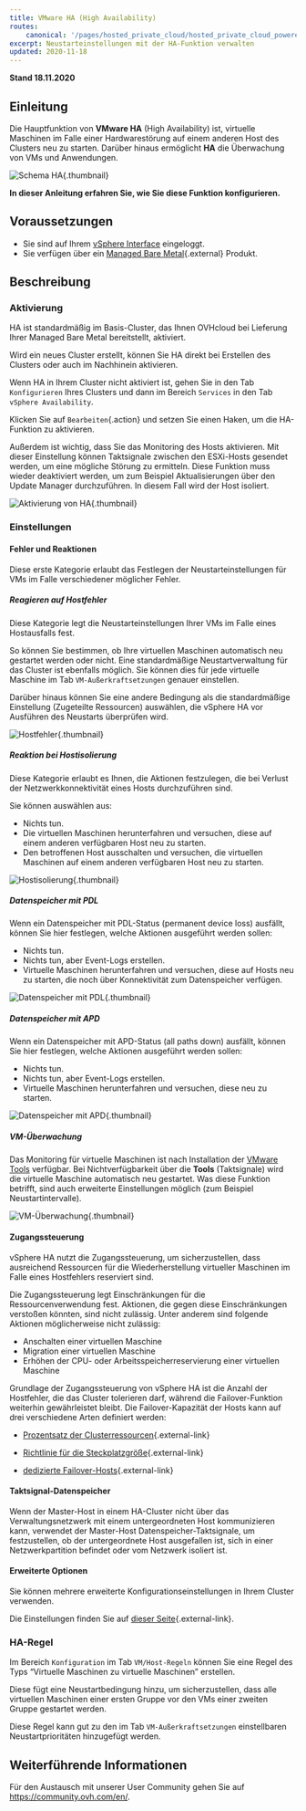```yaml
---
title: VMware HA (High Availability)
routes:
    canonical: '/pages/hosted_private_cloud/hosted_private_cloud_powered_by_vmware/vmware_ha_high_availability'
excerpt: Neustarteinstellungen mit der HA-Funktion verwalten
updated: 2020-11-18
---
```


**Stand 18.11.2020**

## Einleitung

Die Hauptfunktion von **VMware HA** (High Availability) ist, virtuelle Maschinen im Falle einer Hardwarestörung auf einem anderen Host des Clusters neu zu starten. Darüber hinaus ermöglicht **HA** die Überwachung von VMs und Anwendungen.

![Schema HA](images/HA3.png){.thumbnail}

**In dieser Anleitung erfahren Sie, wie Sie diese Funktion konfigurieren.**

## Voraussetzungen

- Sie sind auf Ihrem [vSphere Interface](/pages/bare_metal_cloud/managed_bare_metal/vsphere-interface) eingeloggt.
- Sie verfügen über ein [Managed Bare Metal](https://www.ovhcloud.com/de/managed-bare-metal/){.external} Produkt.

## Beschreibung

### Aktivierung

HA ist standardmäßig im Basis-Cluster, das Ihnen OVHcloud bei Lieferung Ihrer Managed Bare Metal bereitstellt, aktiviert.

Wird ein neues Cluster erstellt, können Sie HA direkt bei Erstellen des Clusters oder auch im Nachhinein aktivieren.

Wenn HA in Ihrem Cluster nicht aktiviert ist, gehen Sie in den Tab `Konfigurieren` Ihres Clusters und dann im Bereich `Services` in den Tab `vSphere Availability`.

Klicken Sie auf `Bearbeiten`{.action} und setzen Sie einen Haken, um die HA-Funktion zu aktivieren.

Außerdem ist wichtig, dass Sie das Monitoring des Hosts aktivieren. Mit dieser Einstellung können Taktsignale zwischen den ESXi-Hosts gesendet werden, um eine mögliche Störung zu ermitteln.
Diese Funktion muss wieder deaktiviert werden, um zum Beispiel Aktualisierungen über den Update Manager durchzuführen. In diesem Fall wird der Host isoliert.

![Aktivierung von HA](images/HA.png){.thumbnail}


### Einstellungen

#### Fehler und Reaktionen

Diese erste Kategorie erlaubt das Festlegen der Neustarteinstellungen für VMs im Falle verschiedener möglicher Fehler.

##### Reagieren auf Hostfehler

Diese Kategorie legt die Neustarteinstellungen Ihrer VMs im Falle eines Hostausfalls fest.

So können Sie bestimmen, ob Ihre virtuellen Maschinen automatisch neu gestartet werden oder nicht.
Eine standardmäßige Neustartverwaltung für das Cluster ist ebenfalls möglich. Sie können dies für jede virtuelle Maschine im Tab `VM-Außerkraftsetzungen` genauer einstellen.

Darüber hinaus können Sie eine andere Bedingung als die standardmäßige Einstellung (Zugeteilte Ressourcen) auswählen, die vSphere HA vor Ausführen des Neustarts überprüfen wird.

![Hostfehler](images/HAparam1.PNG){.thumbnail}

##### Reaktion bei Hostisolierung

Diese Kategorie erlaubt es Ihnen, die Aktionen festzulegen, die bei Verlust der Netzwerkkonnektivität eines Hosts durchzuführen sind.

Sie können auswählen aus: 

- Nichts tun.
- Die virtuellen Maschinen herunterfahren und versuchen, diese auf einem anderen verfügbaren Host neu zu starten.
- Den betroffenen Host ausschalten und versuchen, die virtuellen Maschinen auf einem anderen verfügbaren Host neu zu starten.

![Hostisolierung](images/HAparam2.PNG){.thumbnail}

##### Datenspeicher mit PDL

Wenn ein Datenspeicher mit PDL-Status (permanent device loss) ausfällt, können Sie hier festlegen, welche Aktionen ausgeführt werden sollen:

- Nichts tun.
- Nichts tun, aber Event-Logs erstellen.
- Virtuelle Maschinen herunterfahren und versuchen, diese auf Hosts neu zu starten, die noch über Konnektivität zum Datenspeicher verfügen.

![Datenspeicher mit PDL](images/HAparam3.PNG){.thumbnail}

##### Datenspeicher mit APD

Wenn ein Datenspeicher mit APD-Status (all paths down) ausfällt, können Sie hier festlegen, welche Aktionen ausgeführt werden sollen:

- Nichts tun.
- Nichts tun, aber Event-Logs erstellen.
- Virtuelle Maschinen herunterfahren und versuchen, diese neu zu starten.

![Datenspeicher mit APD](images/HAparam4.PNG){.thumbnail}

##### VM-Überwachung

Das Monitoring für virtuelle Maschinen ist nach Installation der [VMware Tools](/pages/bare_metal_cloud/managed_bare_metal/vmware_tools_install) verfügbar.
Bei Nichtverfügbarkeit über die **Tools** (Taktsignale) wird die virtuelle Maschine automatisch neu gestartet. Was diese Funktion betrifft, sind auch erweiterte Einstellungen möglich (zum Beispiel Neustartintervalle).

![VM-Überwachung](images/HAparam5.PNG){.thumbnail}

#### Zugangssteuerung

vSphere HA nutzt die Zugangssteuerung, um sicherzustellen, dass ausreichend Ressourcen für die Wiederherstellung virtueller Maschinen im Falle eines Hostfehlers reserviert sind.

Die Zugangssteuerung legt Einschränkungen für die Ressourcenverwendung fest. Aktionen, die gegen diese Einschränkungen verstoßen könnten, sind nicht zulässig. Unter anderem sind folgende Aktionen möglicherweise nicht zulässig:

- Anschalten einer virtuellen Maschine
- Migration einer virtuellen Maschine
- Erhöhen der CPU- oder Arbeitsspeicherreservierung einer virtuellen Maschine

Grundlage der Zugangssteuerung von vSphere HA ist die Anzahl der Hostfehler, die das Cluster tolerieren darf, während die Failover-Funktion weiterhin gewährleistet bleibt. Die Failover-Kapazität der Hosts kann auf drei verschiedene Arten definiert werden:

- [Prozentsatz der Clusterressourcen](https://docs.vmware.com/de/VMware-vSphere/6.7/com.vmware.vsphere.avail.doc/GUID-FAFEFEFF-56F7-4CDF-A682-FC3C62A29A95.html){.external-link}

- [Richtlinie für die Steckplatzgröße](https://docs.vmware.com/de/VMware-vSphere/6.5/com.vmware.vsphere.avail.doc/GUID-85D9737E-769C-40B6-AB73-F58DA1A451F0.html){.external-link}

- [dedizierte Failover-Hosts](https://docs.vmware.com/de/VMware-vSphere/6.5/com.vmware.vsphere.avail.doc/GUID-C4F5F9EE-4235-4151-BEBE-FCB2A752407B.html){.external-link}

#### Taktsignal-Datenspeicher

Wenn der Master-Host in einem HA-Cluster nicht über das Verwaltungsnetzwerk mit einem untergeordneten Host kommunizieren kann, verwendet der Master-Host Datenspeicher-Taktsignale, um festzustellen, ob der untergeordnete Host ausgefallen ist, sich in einer Netzwerkpartition befindet oder vom Netzwerk isoliert ist.

#### Erweiterte Optionen

Sie können mehrere erweiterte Konfigurationseinstellungen in Ihrem Cluster verwenden.

Die Einstellungen finden Sie auf [dieser Seite](https://docs.vmware.com/de/VMware-vSphere/6.5/com.vmware.vsphere.avail.doc/GUID-E0161CB5-BD3F-425F-A7E0-BF83B005FECA.html){.external-link}.

### HA-Regel

Im Bereich `Konfiguration` im Tab `VM/Host-Regeln` können Sie eine Regel des Typs “Virtuelle Maschinen zu virtuelle Maschinen” erstellen.

Diese fügt eine Neustartbedingung hinzu, um sicherzustellen, dass alle virtuellen Maschinen einer ersten Gruppe vor den VMs einer zweiten Gruppe gestartet werden.

Diese Regel kann gut zu den im Tab `VM-Außerkraftsetzungen` einstellbaren Neustartprioritäten hinzugefügt werden.

## Weiterführende Informationen

Für den Austausch mit unserer User Community gehen Sie auf <https://community.ovh.com/en/>.
